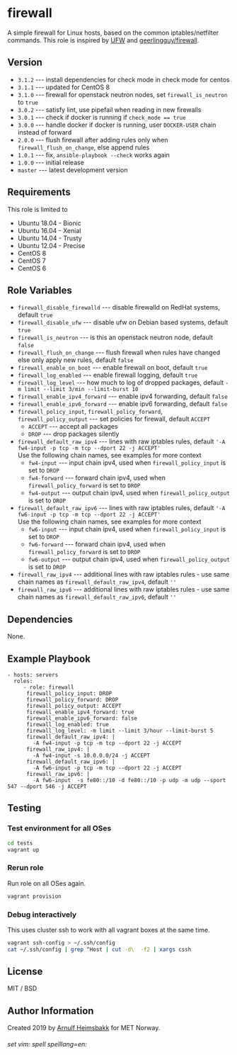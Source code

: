 firewall
=========

A simple firewall for Linux hosts, based on the common iptables/netfilter commands. This role is inspired by [UFW](https://en.wikipedia.org/wiki/Uncomplicated_Firewall "Uncomplicated Firewall") and [geerlingguy/firewall](https://github.com/geerlingguy/ansible-role-firewall).

Version
-------

* `3.1.2` --- install dependencies for check mode in check mode for centos
* `3.1.1` --- updated for CentOS 8
* `3.1.0` --- firewall for  openstack neutron nodes, set `firewall_is_neutron` to `true`
* `3.0.2` --- satisfy lint, use pipefail when reading in new firewalls
* `3.0.1` --- check if docker is running if `check_mode == true`
* `3.0.0` --- handle docker if docker is running, user `DOCKER-USER` chain instead of forward
* `2.0.0` --- flush firewall after adding rules only when `firewall_flush_on_change`, else append rules
* `1.0.1` --- fix, `ansible-playbook --check` works again
* `1.0.0` --- initial release
* `master` --- latest development version

Requirements
------------

This role is limited to

* Ubuntu 18.04 - Bionic
* Ubuntu 16.04 - Xenial
* Ubuntu 14.04 - Trusty
* Ubuntu 12.04 - Precise
* CentOS 8
* CentOS 7
* CentOS 6

Role Variables
--------------

* `firewall_disable_firewalld` --- disable firewalld on RedHat systems, default `true`
* `firewall_disable_ufw` --- disable ufw on Debian based systems, default `true`
* `firewall_is_neutron` --- is this an openstack neutron node, default `false`
* `firewall_flush_on_change` --- flush firewall when rules have changed else only apply new rules, default `false`
* `firewall_enable_on_boot` --- enable firewall on boot, default `true`
* `firewall_log_enabled` --- enable firewall logging, default `true`
* `firewall_log_level` --- how much to log of dropped packages, default `-m limit --limit 3/min --limit-burst 10`
* `firewall_enable_ipv4_forward` --- enable ipv4 forwarding, default `false`
* `firewall_enable_ipv6_forward` --- enable ipv6 forwarding, default `false`
* `firewall_policy_input`, `firewall_policy_forward`, `firewall_policy_output` --- set policies for firewall, default `ACCEPT`
  * `ACCEPT` --- accept all packages
  * `DROP` --- drop packages silently
* `firewall_default_raw_ipv4` --- lines with raw iptables rules, default `'-A fw4-input -p tcp -m tcp --dport 22 -j ACCEPT'`  
    Use the following chain names, see examples for more context
    * `fw4-input` --- input chain ipv4, used when `firewall_policy_input` is set to `DROP`
    * `fw4-forward` --- forward chain ipv4, used when `firewall_policy_forward` is set to `DROP`
    * `fw4-output` --- output chain ipv4, used when `firewall_policy_output` is set to `DROP`
* `firewall_default_raw_ipv6` --- lines with raw iptables rules, default `'-A fw6-input -p tcp -m tcp --dport 22 -j ACCEPT'`  
    Use the following chain names, see examples for more context
    * `fw6-input` --- input chain ipv4, used when `firewall_policy_input` is set to `DROP`
    * `fw6-forward` --- forward chain ipv4, used when `firewall_policy_forward` is set to `DROP`
    * `fw6-output` --- output chain ipv4, used when `firewall_policy_output` is set to `DROP`
* `firewall_raw_ipv4` --- additional lines with raw iptables rules - use same chain names as `firewall_default_raw_ipv4`, default `''`
* `firewall_raw_ipv6` --- additional lines with raw iptables rules - use same chain names as `firewall_default_raw_ipv6`, default `''`

Dependencies
------------

None.

Example Playbook
----------------

    - hosts: servers
      roles:
         - role: firewall
          firewall_policy_input: DROP
          firewall_policy_forward: DROP
          firewall_policy_output: ACCEPT
          firewall_enable_ipv4_forward: true
          firewall_enable_ipv6_forward: false
          firewall_log_enabled: true
          firewall_log_level: -m limit --limit 3/hour --limit-burst 5
          firewall_default_raw_ipv4: |
            -A fw4-input -p tcp -m tcp --dport 22 -j ACCEPT
          firewall_raw_ipv4: |
            -A fw4-input -s 10.0.0.0/24 -j ACCEPT
          firewall_default_raw_ipv6: |
            -A fw6-input -p tcp -m tcp --dport 22 -j ACCEPT
          firewall_raw_ipv6: |
            -A fw6-input  -s fe80::/10 -d fe80::/10 -p udp -m udp --sport 547 --dport 546 -j ACCEPT

Testing
-------

### Test environment for all OSes

```bash
cd tests
vagrant up
```

### Rerun role

Run role on all OSes again.

```bash
vagrant provision
```

### Debug interactively

This uses cluster ssh to work with all vagrant boxes at the same time.

```bash
vagrant ssh-config > ~/.ssh/config
cat ~/.ssh/config | grep ^Host | cut -d\  -f2 | xargs cssh
```

License
-------

MIT / BSD

Author Information
------------------

Created 2019 by [Arnulf Heimsbakk](mailto:arnulf.heimsbakk@met.no) for MET Norway.

###### set vim: spell spelllang=en:
